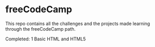 # freeCodeCamp
This repo contains all the challenges and the projects made learning through the freeCodeCamp path.



Completed:
1 Basic HTML and HTML5
